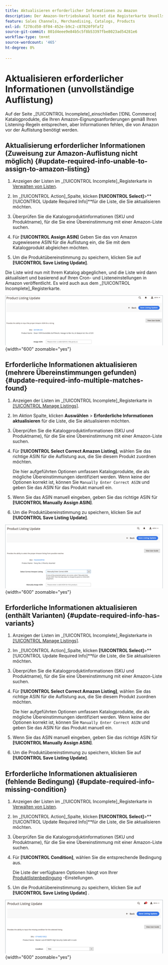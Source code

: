 ```yaml
---
title: Aktualisieren erforderlicher Informationen zu Amazon
description: Der Amazon-Vertriebskanal bietet die Registerkarte Unvollständig , um Commerce-Katalogprodukte zu überwachen, bei denen die für Amazon erforderlichen Informationen fehlen.
feature: Sales Channels, Merchandising, Catalogs, Products
exl-id: f278cd50-8f04-452e-b9c2-c87820f9faf2
source-git-commit: 801d4eee9e84b5c5f8b53397fbe8023ad54281e6
workflow-type: tm+mt
source-wordcount: '465'
ht-degree: 0%

---
```


# Aktualisieren erforderlicher Informationen (unvollständige Auflistung)

Auf der Seite _[!UICONTROL Incomplete]_einschließen [!DNL Commerce] Katalogprodukte, die Ihren Amazon-Eignungsanforderungen gemäß Ihren Listening-Regeln entsprechen, aber Informationen fehlen, die von Amazon vor der Auflistung benötigt werden.

## Aktualisierung erforderlicher Informationen (Zuweisung zur Amazon-Auflistung nicht möglich) {#update-required-info-unable-to-assign-to-amazon-listing}

1. Anzeigen der Listen im _[!UICONTROL Incomplete]_Registerkarte in [Verwalten von Listen](./managing-product-listings.md).

1. Im _[!UICONTROL Action]_Spalte, klicken **[!UICONTROL Select]**>**[!UICONTROL Update Required Info]**für die Liste, die Sie aktualisieren möchten.

1. Überprüfen Sie die Katalogproduktinformationen (SKU und Produktname), für die Sie eine Übereinstimmung mit einer Amazon-Liste suchen.

1. Für **[!UICONTROL Assign ASIN]** Geben Sie das von Amazon zugewiesene ASIN für die Auflistung ein, die Sie mit dem Katalogprodukt abgleichen möchten.

1. Um die Produktübereinstimmung zu speichern, klicken Sie auf **[!UICONTROL Save Listing Update]**.

Die Liste wird nun mit Ihrem Katalog abgeglichen, und die Liste wird dann aktualisiert und basierend auf Ihren Cron- und Listeneinstellungen in Amazon veröffentlicht. Es wird auch aus dem _[!UICONTROL Incomplete]_Registerkarte.

![Manuelles Zuweisen von ASIN für Nichtauflistungsübereinstimmung](assets/amazon-listing-update-assign-asin.png){width="600" zoomable="yes"}

## Erforderliche Informationen aktualisieren (mehrere Übereinstimmungen gefunden) {#update-required-info-multiple-matches-found}

1. Anzeigen der Listen im _[!UICONTROL Incomplete]_Registerkarte in [[!UICONTROL Manage Listings]](./managing-product-listings.md).

1. Im _Aktion_ Spalte, klicken **Auswählen** > **Erforderliche Informationen aktualisieren** für die Liste, die Sie aktualisieren möchten.

1. Überprüfen Sie die Katalogproduktinformationen (SKU und Produktname), für die Sie eine Übereinstimmung mit einer Amazon-Liste suchen.

1. Für **[!UICONTROL Select Correct Amazon Listing]**, wählen Sie das richtige ASIN für die Auflistung aus, die Sie diesem Produkt zuordnen möchten.

   Die hier aufgeführten Optionen umfassen Katalogprodukte, die als mögliche Übereinstimmungen identifiziert werden. Wenn keine der Optionen korrekt ist, können Sie `Manually Enter Correct ASIN` und geben Sie das ASIN für das Produkt manuell ein.

1. Wenn Sie das ASIN manuell eingeben, geben Sie das richtige ASIN für **[!UICONTROL Manually Assign ASIN]**.

1. Um die Produktübereinstimmung zu speichern, klicken Sie auf **[!UICONTROL Save Listing Update]**.

![Manuelles Auswählen von ASIN aus mehreren möglichen Übereinstimmungen](assets/amazon-listing-update-multiple-matches.png){width="600" zoomable="yes"}

## Erforderliche Informationen aktualisieren (enthält Varianten) {#update-required-info-has-variants}

1. Anzeigen der Listen im _[!UICONTROL Incomplete]_Registerkarte in [[!UICONTROL Manage Listings]](./managing-product-listings.md).

1. Im _[!UICONTROL Action]_Spalte, klicken **[!UICONTROL Select]**>**[!UICONTROL Update Required Info]**für die Liste, die Sie aktualisieren möchten.

1. Überprüfen Sie die Katalogproduktinformationen (SKU und Produktname), für die Sie eine Übereinstimmung mit einer Amazon-Liste suchen.

1. Für **[!UICONTROL Select Correct Amazon Listing]**, wählen Sie das richtige ASIN für die Auflistung aus, die Sie diesem Produkt zuordnen möchten.

   Die hier aufgeführten Optionen umfassen Katalogprodukte, die als mögliche Übereinstimmungen identifiziert werden. Wenn keine der Optionen korrekt ist, können Sie `Manually Enter Correct ASIN` und geben Sie das ASIN für das Produkt manuell ein.

1. Wenn Sie das ASIN manuell eingeben, geben Sie das richtige ASIN für **[!UICONTROL Manually Assign ASIN]**.

1. Um die Produktübereinstimmung zu speichern, klicken Sie auf **[!UICONTROL Save Listing Update]**.

## Erforderliche Informationen aktualisieren (fehlende Bedingung) {#update-required-info-missing-condition}

1. Anzeigen der Listen im _[!UICONTROL Incomplete]_Registerkarte in [Verwalten von Listen](./managing-product-listings.md).

1. Im _[!UICONTROL Action]_Spalte, klicken **[!UICONTROL Select]**>**[!UICONTROL Update Required Info]**für die Liste, die Sie aktualisieren möchten.

1. Überprüfen Sie die Katalogproduktinformationen (SKU und Produktname), für die Sie eine Übereinstimmung mit einer Amazon-Liste suchen.

1. Für **[!UICONTROL Condition]**, wählen Sie die entsprechende Bedingung aus.

   Die Liste der verfügbaren Optionen hängt von Ihrer [Produktlistenbedingung](./product-listing-condition.md) -Einstellungen.

1. Um die Produktübereinstimmung zu speichern, klicken Sie auf **[!UICONTROL Save Listing Update]** .

![Fehlende Bedingung manuell aktualisieren](assets/amazon-update-listing-missing-condition.png){width="600" zoomable="yes"}
